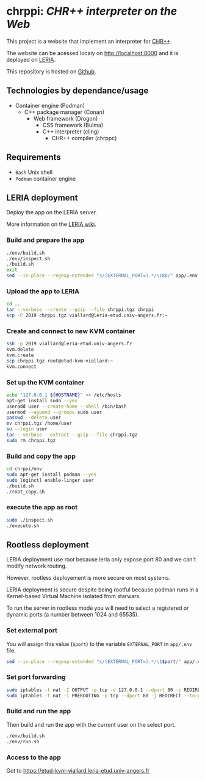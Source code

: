 # chrppi: *CHR++ interpreter on the Web*

This project is a website that implement an interpreter for [CHR++](https://gitlab.com/vynce/chrpp).

The website can be acessed localy on [http://localhost:8000](http://localhost) and it is deployed on [LERIA](https://etud-kvm-viallard.leria-etud.univ-angers.fr).

This repository is hosted on [Github](https://github.com/chrppi-developpers/chrppi).

## Technologies by dependance/usage

- Container engine (Podman)
	- C++ package manager (Conan)
		- Web framework (Drogon)
			- CSS framework (Bulma)
			- C++ interpreter (cling)
				- CHR++ compiler (chrppc)

## Requirements

- `Bash` Unix shell
- `Podman` container engine

## LERIA deployment

Deploy the app on the LERIA server.

More information on the [LERIA wiki](https://wiki.leria.univ-angers.fr/ua_members/cloud).

### Build and prepare the app

```bash
./env/build.sh
./env/inspect.sh
./build.sh
exit
sed --in-place --regexp-extended "s/(EXTERNAL_PORT=).*/\180/" app/.env
```

### Upload the app to LERIA

```bash
cd ..
tar --verbose --create --gzip --file chrppi.tgz chrppi
scp -P 2019 chrppi.tgz viallard@leria-etud.univ-angers.fr:~
```

### Create and connect to new KVM container

```bash
ssh -p 2019 viallard@leria-etud.univ-angers.fr
kvm.delete
kvm.create
scp chrppi.tgz root@etud-kvm-viallard:~
kvm.connect
```

### Set up the KVM container

```bash
echo "127.0.0.1 ${HOSTNAME}" >> /etc/hosts
apt-get install sudo --yes
useradd user --create-home --shell /bin/bash
usermod --append --groups sudo user
passwd --delete user
mv chrppi.tgz /home/user
su --login user
tar --verbose --extract --gzip --file chrppi.tgz
sudo rm chrppi.tgz
```

### Build and copy the app

```bash
cd chrppi/env
sudo apt-get install podman --yes
sudo loginctl enable-linger user
./build.sh
./root_copy.sh
```

### execute the app as root

```bash
sudo ./inspect.sh
./execute.sh
```

## Rootless deployment

LERIA deployment use root because leria only expose port 80 and we can't modify network routing.

However, rootless deployement is more secure on most systems.

LERIA deployment is secure despite being rootful because podman runs in a Kernel-based Virtual Machine isolated from starwars.

To run the server in rootless mode you will need to select a registered or dynamic ports (a number between 1024 and 65535).

### Set external port

You will assign this value (`$port`) to the variable `EXTERNAL_PORT` in `app/.env` file.

```bash
sed --in-place --regexp-extended "s/(EXTERNAL_PORT=).*/\1$port/" app/.env 
```

### Set port forwarding

```bash
sudo iptables -t nat -I OUTPUT -p tcp -d 127.0.0.1 --dport 80 -j REDIRECT --to-ports $port
sudo iptables -t nat -I PREROUTING -p tcp --dport 80 -j REDIRECT --to-ports $port
```

### Build and run the app

Then build and run the app with the current user on the select port.

```bash
./env/build.sh
./env/run.sh
```

### Access to the app

Got to https://etud-kvm-viallard.leria-etud.univ-angers.fr